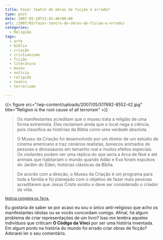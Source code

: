 ```yaml
---
title: Fazer teatro de obras de ficção é errado?
type: post
date: 2007-05-28T22:41:46+00:00
url: /2007/05/fazer-teatro-de-obras-de-ficcao-e-errado/
categories:
  - Religião
tags:
  - arte
  - bíblia
  - criação
  - cristianismo
  - ficção
  - literatura
  - museu
  - notícia
  - religião
  - teatro
  - terrorismo

---
```

{{< figure src="/wp-content/uploads/2007/05/517692-8552-it2.jpg" title="Religion is the root cause of all terrorism" >}}

> Os manifestantes acreditam que o museu trata a religião de uma forma extremista. Eles reclamam ainda que o local nega a ciência, pois classifica as histórias da Bíblia como uma verdade absoluta.
>
> O Museu da Criação foi desenvolvido por um diretor de um estúdio de cinema americano e traz cenários realistas, bonecos animados de pessoas e dinossauros em tamanho real e muitos efeitos especiais. Os visitantes podem ver uma réplica do que seria a Arca de Noé e até animais que habitariam o mundo quando Adão e Eva foram expulsos do Jardim do Éden, histórias clássicas da Bíblia.
>
> De acordo com a direção, o Museu da Criação é um programa para toda a família e foi planejado com o objetivo de fazer mais pessoas acreditarem que Jesus Cristo existiu e deve ser considerado o criador da vida.

<small><a href="http://noticias.terra.com.br/ciencia/interna/0,,OI1649068-EI238,00.html">Notícia completa no Terra.</a></small>

Eu gostaria de saber se por acaso eu sou o único anti-religioso que acho os manifestantes idiotas ou se vocês concordam comigo. Afinal, há algum problema de criar representações de um livro? Isso me lembra aqueles indivíduos que criticam **O Código da Vinci** por ser uma história inventada. Em algum ponto na história do mundo foi errado criar obras de ficção? Adorarei ler o seu comentário.

